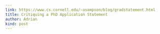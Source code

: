```yaml
---
link: https://www.cs.cornell.edu/~asampson/blog/gradstatement.html
title: Critiquing a PhD Application Statement
author: Adrian
kind: post
---
```

